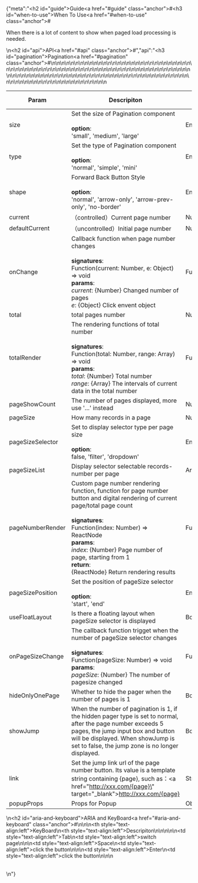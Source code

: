 {"meta":"<h2 id=\"guide\">Guide<a href=\"#guide\" class=\"anchor\">#</a></h2><h3 id=\"when-to-use\">When To Use<a href=\"#when-to-use\" class=\"anchor\">#</a></h3><p>When there is a lot of content to show when paged load processing is needed.</p>\n<h2 id=\"api\">API<a href=\"#api\" class=\"anchor\">#</a></h2>","api":"<h3 id=\"pagination\">Pagination<a href=\"#pagination\" class=\"anchor\">#</a></h3><table>\n<thead>\n<tr>\n<th>Param</th>\n<th>Descripiton</th>\n<th>Type</th>\n<th>Default Value</th>\n</tr>\n</thead>\n<tbody>\n<tr>\n<td>size</td>\n<td>Set the size of Pagination component<br><br><strong>option</strong>:<br>&apos;small&apos;, &apos;medium&apos;, &apos;large&apos;</td>\n<td>Enum</td>\n<td>&apos;medium&apos;</td>\n</tr>\n<tr>\n<td>type</td>\n<td>Set the type of Pagination component<br><br><strong>option</strong>:<br>&apos;normal&apos;, &apos;simple&apos;, &apos;mini&apos;</td>\n<td>Enum</td>\n<td>&apos;normal&apos;</td>\n</tr>\n<tr>\n<td>shape</td>\n<td>Forward Back Button Style<br><br><strong>option</strong>:<br>&apos;normal&apos;, &apos;arrow-only&apos;, &apos;arrow-prev-only&apos;, &apos;no-border&apos;</td>\n<td>Enum</td>\n<td>&apos;normal&apos;</td>\n</tr>\n<tr>\n<td>current</td>\n<td>&#xFF08;controlled&#xFF09;Current page number</td>\n<td>Number</td>\n<td>-</td>\n</tr>\n<tr>\n<td>defaultCurrent</td>\n<td>&#xFF08;uncontrolled&#xFF09;Initial page number</td>\n<td>Number</td>\n<td>1</td>\n</tr>\n<tr>\n<td>onChange</td>\n<td>Callback function when page number changes<br><br><strong>signatures</strong>:<br>Function(current: Number, e: Object) =&gt; void<br><strong>params</strong>:<br><em>current</em>: {Number} Changed number of pages<br>_e_: {Object} Click envent object</td>\n<td>Function</td>\n<td>() =&gt; {}</td>\n</tr>\n<tr>\n<td>total</td>\n<td>total pages number</td>\n<td>Number</td>\n<td>100</td>\n</tr>\n<tr>\n<td>totalRender</td>\n<td>The rendering functions of total number <br><br><strong>signatures</strong>:<br>Function(total: Number, range: Array) =&gt; void<br><strong>params</strong>:<br><em>total</em>: {Number} Total number<br><em>range</em>: {Array} The intervals of current data in the total number</td>\n<td>Function</td>\n<td>-</td>\n</tr>\n<tr>\n<td>pageShowCount</td>\n<td>The number of pages displayed, more use &apos;...&apos; instead</td>\n<td>Number</td>\n<td>5</td>\n</tr>\n<tr>\n<td>pageSize</td>\n<td>How many records in a page</td>\n<td>Number</td>\n<td>10</td>\n</tr>\n<tr>\n<td>pageSizeSelector</td>\n<td>Set to display selector type per page size <br><br><strong>option</strong>:<br>false, &apos;filter&apos;, &apos;dropdown&apos;</td>\n<td>Enum</td>\n<td>false</td>\n</tr>\n<tr>\n<td>pageSizeList</td>\n<td>Display selector selectable records-number per page</td>\n<td>Array&lt;Number&gt;/Array&lt;Object&gt;</td>\n<td>[5, 10, 20]</td>\n</tr>\n<tr>\n<td>pageNumberRender</td>\n<td>Custom page number rendering function, function for page number button and digital rendering of current page/total page count<br><br><strong>signatures</strong>:<br>Function(index: Number) =&gt; ReactNode<br><strong>params</strong>:<br><em>index</em>: {Number} Page number of page, starting from 1<br><strong>return</strong>:<br>{ReactNode} Return rendering results<br></td>\n<td>Function</td>\n<td>index =&gt; index</td>\n</tr>\n<tr>\n<td>pageSizePosition</td>\n<td>Set the position of pageSize selector<br><br><strong>option</strong>:<br>&apos;start&apos;, &apos;end&apos;</td>\n<td>Enum</td>\n<td>&apos;start&apos;</td>\n</tr>\n<tr>\n<td>useFloatLayout</td>\n<td>Is there a floating layout when pageSize selector is displayed</td>\n<td>Boolean</td>\n<td>false</td>\n</tr>\n<tr>\n<td>onPageSizeChange</td>\n<td>The callback function trigget when the number of pageSize selector changes<br><br><strong>signatures</strong>:<br>Function(pageSize: Number) =&gt; void<br><strong>params</strong>:<br><em>pageSize</em>: {Number} The number of pagesize changed</td>\n<td>Function</td>\n<td>() =&gt; {}</td>\n</tr>\n<tr>\n<td>hideOnlyOnePage</td>\n<td>Whether to hide the pager when the number of pages is 1</td>\n<td>Boolean</td>\n<td>false</td>\n</tr>\n<tr>\n<td>showJump</td>\n<td>When the number of pagination is 1, if the hidden pager type is set to normal, after the page number exceeds 5 pages, the jump input box and button will be displayed. When showJump is set to false, the jump zone is no longer displayed.</td>\n<td>Boolean</td>\n<td>true</td>\n</tr>\n<tr>\n<td>link</td>\n<td>Set the jump link url of the page number button. Its value is a template string containing {page}, such as&#xFF1A;<a href=\"http://xxx.com/{page}\" target=\"_blank\">http://xxx.com/{page}</a></td>\n<td>String</td>\n<td>-</td>\n</tr>\n<tr>\n<td>popupProps</td>\n<td>Props for Popup</td>\n<td>Object</td>\n<td>-</td>\n</tr>\n</tbody>\n</table>\n<h2 id=\"aria-and-keyboard\">ARIA and KeyBoard<a href=\"#aria-and-keyboard\" class=\"anchor\">#</a></h2><table>\n<thead>\n<tr>\n<th style=\"text-align:left\">KeyBoard</th>\n<th style=\"text-align:left\">Descripiton</th>\n</tr>\n</thead>\n<tbody>\n<tr>\n<td style=\"text-align:left\">Tab</td>\n<td style=\"text-align:left\">switch page</td>\n</tr>\n<tr>\n<td style=\"text-align:left\">Space</td>\n<td style=\"text-align:left\">click the button</td>\n</tr>\n<tr>\n<td style=\"text-align:left\">Enter</td>\n<td style=\"text-align:left\">click the button</td>\n</tr>\n</tbody>\n</table>\n"}